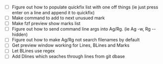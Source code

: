 - [ ] Figure out how to populate quickfix list with one off things (ie just
      press enter on a line and append it to quickfix)
- [ ] Make command to add to next unusued mark
- [ ] Make fzf preview show marks list
- [ ] Figure out how to send command line args into Ag/Rg. (ie Ag -w, Rg --hidden)
- [ ] Figure out how to make Ag/Rg not search filenames by default
- [ ] Get preview window working for Lines, BLines and Marks
- [ ] Let BLines use regex
- [ ] Add Dlines which seaches through lines from git dbase
